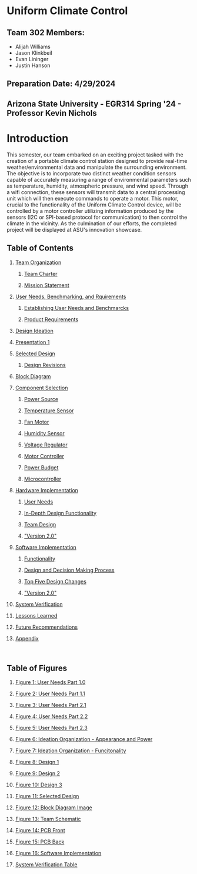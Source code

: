 <!--
    Things to update:
        *software Implementation
        *block diagram varification table
        *Proof-Read everything
-->

# Uniform Climate Control


## Team 302 Members:

* Alijah Williams
* Jason Klinkbeil 
* Evan Lininger
* Justin Hanson

## Preparation Date: 4/29/2024

<!--
[Table of Contents](#table-of-contents)  
example of link to a header

[Link to Example Header](page1.md#example-header)
Link to header on other page
-->



## Arizona State University - EGR314 Spring '24 - Professor Kevin Nichols 

# Introduction

<!-- This semester, our team was assigned with creating a mobile weather station that utilizes two different weather condition sensors to record and operate a motor via wifi connection. The allowed sensors are:

* Temperature
* Humidity
* Atmospheric Pressure
* Wind Speed

The motor must additionally be controlled by a motor controller communicating over the I2C or SPI-based protocol. Once completed, the assigned projects will then be displayed at an innovation showcase where a working model is required. -->

This semester, our team embarked on an exciting project tasked with the creation of a portable climate control station designed to provide real-time weather/environmental data and manipulate the surrounding environment. The objective is to incorporate two distinct weather condition sensors capable of accurately measuring a range of environmental parameters such as temperature, humidity, atmospheric pressure, and wind speed. Through a wifi connection, these sensors will transmit data to a central processing unit which will then execute commands to operate a motor. This motor, crucial to the functionality of the Uniform Climate Control device, will be controlled by a motor controller utilizing information produced by the sensors (I2C or SPI-based protocol for communication) to then control the climate in the vicinity. As the culmination of our efforts, the completed project will be displayed at ASU's innovation showcase.

## Table of Contents

1. [Team Organization](TeamOrganization.md)

    1. [Team Charter](TeamOrganization.md#team-charter)

    2. [Mission Statement](TeamOrganization.md#Mission-Statement)

2. [User Needs, Benchmarking, and Rquirements](UserNeeds.md)

    1. [Establishing User Needs and Benchmarcks](UserNeeds.md#establishing-user-needs-and-benchmarks)

    2. [Product Requirements](UserNeeds.md#product-requirements)

3. [Design Ideation](DesignIdeation.md)

4. [Presentation 1](Presentation1.md)

5. [Selected Design](SelectedDesign.md)

    1. [Design Revisions](SelectedDesign.md#design-revisions)

6. [Block Diagram](BlockDiagram.md)

7. [Component Selection](ComponentSelection.md)

    1. [Power Source](ComponentSelection.md#power-source)

    2. [Temperature Sensor](ComponentSelection.md#temperature-sensor)

    3. [Fan Motor](ComponentSelection.md#fan-motor)

    4. [Humidity Sensor](ComponentSelection.md#humidity-sensor)

    5. [Voltage Regulator](ComponentSelection.md#voltage-regulator)

    6. [Motor Controller](ComponentSelection.md#motor-controller)

    7. [Power Budget](ComponentSelection.md#power-budget)

    8. [Microcontroller](ComponentSelection.md#microcontroller)

8. [Hardware Implementation](HardwareImplementation.md)

    1. [User Needs](HardwareImplementation.md#user-needs)

    2. [In-Depth Design Functionality](HardwareImplementation.md#in-depth-design-functionality)

    3. [Team Design](HardwareImplementation.md#team-design)

    4. ["Version 2.0"](HardwareImplementation.md#version-20)

9. [Software Implementation](SoftwareImplementation.md)

    1. [Functionality](SoftwareImplementation.md#functionality)

    2. [Design and Decision Making Process](SoftwareImplementation.md#design-and-decision-making-process)

    3. [Top Five Design Changes](SoftwareImplementation.md#top-five-design-changes)

    4. ["Version 2.0"](SoftwareImplementation.md#quotversion-20quot)

10. [System Verification](SystemVerification.md)

11. [Lessons Learned](LessonsLearned.md)

12. [Future Recommendations](FutureRecommendations.md)

13. [Appendix](Appendix/AppendixMain.md)

<br>

## Table of Figures

1. [Figure 1:  User Needs Part 1.0](UserNeeds.md#establishing-user-needs-and-benchmarks)

2. [Figure 2: User Needs Part 1.1](UserNeeds.md#establishing-user-needs-and-benchmarks)

3. [Figure 3: User Needs Part 2.1](UserNeeds.md#establishing-user-needs-and-benchmarks)

4. [Figure 4: User Needs Part 2.2](UserNeeds.md#establishing-user-needs-and-benchmarks)

5. [Figure 5: User Needs Part 2.3](UserNeeds.md#establishing-user-needs-and-benchmarks)

6. [Figure 6: Ideation Organization - Appearance and Power](DesignIdeation.md)

7. [Figure 7: Ideation Organization - Funcitonality](DesignIdeation.md)

8. [Figure 8: Design 1](DesignIdeation.md)

9. [Figure 9: Design 2](DesignIdeation.md)

10. [Figure 10: Design 3](DesignIdeation.md)

11. [Figure 11: Selected Design](SelectedDesign.md)

12. [Figure 12: Block Diagram Image](BlockDiagram.md)

13. [Figure 13: Team Schematic](HardwareImplementation.md)

14. [Figure 14: PCB Front](HardwareImplementation.md)

15. [Figure 15: PCB Back](HardwareImplementation.md)

16. [Figure 16: Software Implementation](SoftwareImplementation.md)

17. [System Verification Table](SystemVerification.pdf)



<!--

# Team 302 <br> Presentation 1:


[![Presentation 1](https://raw.githubusercontent.com/ASU-EGR314-Team-302/ASU-EGR314-Team-302.gitgub.io/main/docs/assets/images/Checkpoint%201.png)](http://www.youtube.com/watch?v=8Q0dBRQYoR4)

-->
